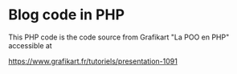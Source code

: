 # Blog code in PHP

This PHP code is the code source from Grafikart "La POO en PHP" accessible at

https://www.grafikart.fr/tutoriels/presentation-1091

